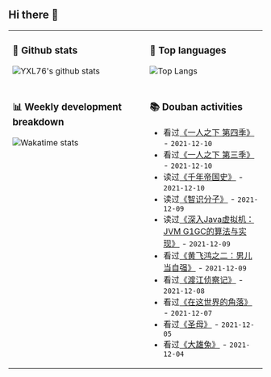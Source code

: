 ## Hi there 👋

<table>
<tr>
<td valign="top" width="54%">

### 🔭 Github stats

![YXL76's github stats](https://github-readme-stats.yxl76.vercel.app/api?username=YXL76&count_private=true&show_icons=true&include_all_commits=true&theme=prussian&line_height=28&disable_animations=true)

</td>

<td valign="top" width="46%">

### 🌱 Top languages

![Top Langs](https://github-readme-stats.yxl76.vercel.app/api/top-langs/?username=YXL76&layout=compact&theme=prussian&langs_count=8&hide=HTML,CSS,SCSS)

</td>
</tr>
<tr>
<td valign="top" width="54%">

### 📊 Weekly development breakdown

![Wakatime stats](https://github-readme-stats.yxl76.vercel.app/api/wakatime?username=YXL76&layout=compact&theme=prussian)


</td>
<td valign="top" width="46%">

### 📚 Douban activities

- 看过[《一人之下 第四季》](http://movie.douban.com/subject/35169989/) - `2021-12-10`
- 看过[《一人之下 第三季》](http://movie.douban.com/subject/34456079/) - `2021-12-10`
- 读过[《千年帝国史》](https://book.douban.com/subject/33436176/) - `2021-12-10`
- 读过[《智识分子》](https://book.douban.com/subject/26692468/) - `2021-12-09`
- 读过[《深入Java虚拟机：JVM G1GC的算法与实现》](https://book.douban.com/subject/35292560/) - `2021-12-09`
- 看过[《黄飞鸿之二：男儿当自强》](http://movie.douban.com/subject/1293475/) - `2021-12-09`
- 看过[《渡江侦察记》](http://movie.douban.com/subject/1482707/) - `2021-12-08`
- 看过[《在这世界的角落》](http://movie.douban.com/subject/11611021/) - `2021-12-07`
- 看过[《圣母》](http://movie.douban.com/subject/26933588/) - `2021-12-05`
- 看过[《大雄兔》](http://movie.douban.com/subject/3151410/) - `2021-12-04`

</td>
</tr>
</table>

<!--
**YXL76/YXL76** is a ✨ _special_ ✨ repository because its `README.md` (this file) appears on your GitHub profile.

Here are some ideas to get you started:

- 🔭 I’m currently working on ...
- 🌱 I’m currently learning ...
- 👯 I’m looking to collaborate on ...
- 🤔 I’m looking for help with ...
- 💬 Ask me about ...
- 📫 How to reach me: ...
- 😄 Pronouns: ...
- ⚡ Fun fact: ...
-->
